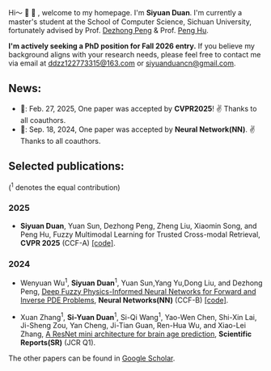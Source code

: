 Hi～ :wave: :star2: , welcome to my homepage. I'm **Siyuan Duan**. I'm currently a master's student at the School of Computer Science, Sichuan University, fortunately advised by Prof. [Dezhong Peng](https://cs.scu.edu.cn/info/1282/13563.htm) \& Prof. [Peng Hu](https://penghu-cs.github.io).


**I'm actively seeking a PhD position for Fall 2026 entry.** If you believe my background aligns with your research needs, please feel free to contact me via email at ddzz122773315@163.com or siyuanduancn@gmail.com.


## News:
+ :page_facing_up:: Feb. 27, 2025, One paper was accepted by **CVPR2025**! :v: Thanks to all coauthors.
+ :page_facing_up:: Sep. 18, 2024, One paper was accepted by **Neural Network(NN)**. :v: Thanks to all coauthors.


## Selected publications:
(<sup>1</sup> denotes the equal contribution)

### 2025

+ **Siyuan Duan**, Yuan Sun, Dezhong Peng, Zheng Liu, Xiaomin Song, and Peng Hu, Fuzzy Multimodal Learning for Trusted Cross-modal Retrieval, **CVPR 2025** (CCF-A) [[code]](https://github.com/siyuancncd/FUME).

### 2024

+ Wenyuan Wu<sup>1</sup>, **Siyuan Duan**<sup>1</sup>, Yuan Sun,Yang Yu,Dong Liu, and Dezhong Peng, [Deep Fuzzy Physics-Informed Neural Networks for Forward and Inverse PDE Problems](https://www.sciencedirect.com/science/article/pii/S0893608024006749), **Neural Networks(NN)** (CCF-B) [[code]](https://github.com/siyuancncd/FPINNs).


+ Xuan Zhang<sup>1</sup>, **Si-Yuan Duan**<sup>1</sup>, Si-Qi Wang<sup>1</sup>, Yao-Wen Chen, Shi-Xin Lai, Ji-Sheng Zou, Yan Cheng, Ji-Tian Guan, Ren-Hua Wu, and Xiao-Lei Zhang, [A ResNet mini architecture for brain age prediction](https://www.nature.com/articles/s41598-024-61915-5), **Scientific Reports(SR)** (JCR Q1).

The other papers can be found in [Google Scholar](https://scholar.google.com/citations?hl=en&user=Zck_72MAAAAJ).

<!--
**duansiyuanNB/duansiyuanNB** is a ✨ _special_ ✨ repository because its `README.md` (this file) appears on your GitHub profile.

Here are some ideas to get you started:

- 🔭 I’m currently working on ...
- 🌱 I’m currently learning ...
- 👯 I’m looking to collaborate on ...
- 🤔 I’m looking for help with ...
- 💬 Ask me about ...
- 📫 How to reach me: ...
- 😄 Pronouns: ...
- ⚡ Fun fact: ...
👋
-->
